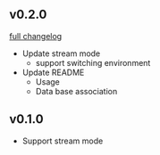 ## v0.2.0
[full changelog](http://github.com/ysato5654/tlarb/compare/v0.1.0...v0.2.0)

* Update stream mode
	- support switching environment
* Update README
	- Usage
	- Data base association

## v0.1.0

* Support stream mode
